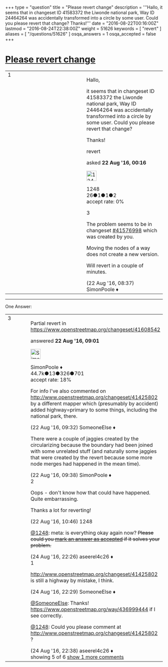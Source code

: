 +++
type = "question"
title = "Please revert change"
description = '''Hallo,  it seems that in changeset ID 41583372 the Liwonde national park, Way ID 24464264 was accidentally transformed into a circle by some user. Could you please revert that change? Thanks!'''
date = "2016-08-22T00:16:00Z"
lastmod = "2016-08-24T22:38:00Z"
weight = 51626
keywords = [ "revert" ]
aliases = [ "/questions/51626" ]
osqa_answers = 1
osqa_accepted = false
+++

<div class="headNormal">

# [Please revert change](/questions/51626/please-revert-change)

</div>

<div id="main-body">

<div id="askform">

<table id="question-table" style="width:100%;">
<colgroup>
<col style="width: 50%" />
<col style="width: 50%" />
</colgroup>
<tbody>
<tr>
<td style="width: 30px; vertical-align: top"><div class="vote-buttons">
<span id="post-51626-upvote" class="ajax-command post-vote up" rel="nofollow" title="I like this post (click again to cancel)"> </span>
<div id="post-51626-score" class="post-score" title="current number of votes">
1
</div>
<span id="post-51626-downvote" class="ajax-command post-vote down" rel="nofollow" title="I dont like this post (click again to cancel)"> </span> <span id="favorite-mark" class="ajax-command favorite-mark" rel="nofollow" title="mark/unmark this question as favorite (click again to cancel)"> </span>
<div id="favorite-count" class="favorite-count">
&#10;</div>
</div></td>
<td><div id="item-right">
<div class="question-body">
<p>Hallo,</p>
<p>it seems that in changeset ID 41583372 the Liwonde national park, Way ID 24464264 was accidentally transformed into a circle by some user. Could you please revert that change?</p>
<p>Thanks!</p>
</div>
<div id="question-tags" class="tags-container tags">
<span class="post-tag tag-link-revert" rel="tag" title="see questions tagged &#39;revert&#39;">revert</span>
</div>
<div id="question-controls" class="post-controls">
&#10;</div>
<div class="post-update-info-container">
<div class="post-update-info post-update-info-user">
<p>asked <strong>22 Aug '16, 00:16</strong></p>
<img src="https://secure.gravatar.com/avatar/c52ed58909323f901591c4b86fbd2aa2?s=32&amp;d=identicon&amp;r=g" class="gravatar" width="32" height="32" alt="1248&#39;s gravatar image" />
<p><span>1248</span><br />
<span class="score" title="26 reputation points">26</span><span title="1 badges"><span class="badge1">●</span><span class="badgecount">1</span></span><span title="1 badges"><span class="silver">●</span><span class="badgecount">1</span></span><span title="2 badges"><span class="bronze">●</span><span class="badgecount">2</span></span><br />
<span class="accept_rate" title="Rate of the user&#39;s accepted answers">accept rate:</span> <span title="1248 has no accepted answers">0%</span></p>
</div>
</div>
<div id="comments-container-51626" class="comments-container">
<span id="51629"></span>
<div id="comment-51629" class="comment">
<div id="post-51629-score" class="comment-score">
3
</div>
<div class="comment-text">
<p>The problem seems to be in changeset <a href="https://www.openstreetmap.org/changeset/41576998">#41576998</a> which was created by you.</p>
<p>Moving the nodes of a way does not create a new version.</p>
<p>Will revert in a couple of minutes.</p>
</div>
<div id="comment-51629-info" class="comment-info">
<span class="comment-age">(22 Aug '16, 08:37)</span> <span class="comment-user userinfo">SimonPoole ♦</span>
</div>
</div>
</div>
<div id="comment-tools-51626" class="comment-tools">
&#10;</div>
<div class="clear">
&#10;</div>
<div id="comment-51626-form-container" class="comment-form-container">
&#10;</div>
<div class="clear">
&#10;</div>
</div></td>
</tr>
</tbody>
</table>

------------------------------------------------------------------------

<div class="tabBar">

<span id="sort-top"></span>

<div class="headQuestions">

One Answer:

</div>

</div>

<span id="51630"></span>

<div id="answer-container-51630" class="answer">

<table style="width:100%;">
<colgroup>
<col style="width: 50%" />
<col style="width: 50%" />
</colgroup>
<tbody>
<tr>
<td style="width: 30px; vertical-align: top"><div class="vote-buttons">
<span id="post-51630-upvote" class="ajax-command post-vote up" rel="nofollow" title="I like this post (click again to cancel)"> </span>
<div id="post-51630-score" class="post-score" title="current number of votes">
3
</div>
<span id="post-51630-downvote" class="ajax-command post-vote down" rel="nofollow" title="I dont like this post (click again to cancel)"> </span>
</div></td>
<td><div class="item-right">
<div class="answer-body">
<p>Partial revert in <a href="https://www.openstreetmap.org/changeset/41608542">https://www.openstreetmap.org/changeset/41608542</a></p>
</div>
<div class="answer-controls post-controls">
&#10;</div>
<div class="post-update-info-container">
<div class="post-update-info post-update-info-user">
<p>answered <strong>22 Aug '16, 09:01</strong></p>
<img src="https://secure.gravatar.com/avatar/ad2513d6f8e3d709d576ace900c12fa5?s=32&amp;d=identicon&amp;r=g" class="gravatar" width="32" height="32" alt="SimonPoole&#39;s gravatar image" />
<p><span>SimonPoole ♦</span><br />
<span class="score" title="44667 reputation points"><span>44.7k</span></span><span title="13 badges"><span class="badge1">●</span><span class="badgecount">13</span></span><span title="326 badges"><span class="silver">●</span><span class="badgecount">326</span></span><span title="701 badges"><span class="bronze">●</span><span class="badgecount">701</span></span><br />
<span class="accept_rate" title="Rate of the user&#39;s accepted answers">accept rate:</span> <span title="SimonPoole has 209 accepted answers">18%</span></p>
</div>
</div>
<div id="comments-container-51630" class="comments-container">
<span id="51631"></span>
<div id="comment-51631" class="comment">
<div id="post-51631-score" class="comment-score">
&#10;</div>
<div class="comment-text">
<p>For info I've also commented on <a href="http://www.openstreetmap.org/changeset/41425802">http://www.openstreetmap.org/changeset/41425802</a> by a different mapper which (presumably by accident) added highway=primary to some things, including the national park, there.</p>
</div>
<div id="comment-51631-info" class="comment-info">
<span class="comment-age">(22 Aug '16, 09:32)</span> <span class="comment-user userinfo">SomeoneElse ♦</span>
</div>
</div>
<span id="51632"></span>
<div id="comment-51632" class="comment">
<div id="post-51632-score" class="comment-score">
&#10;</div>
<div class="comment-text">
<p>There were a couple of jaggies created by the circularizing because the boundary had been joined with some unrelated stuff (and naturally some jaggies that were created by the revert because some more node merges had happened in the mean time).</p>
</div>
<div id="comment-51632-info" class="comment-info">
<span class="comment-age">(22 Aug '16, 09:38)</span> <span class="comment-user userinfo">SimonPoole ♦</span>
</div>
</div>
<span id="51633"></span>
<div id="comment-51633" class="comment">
<div id="post-51633-score" class="comment-score">
2
</div>
<div class="comment-text">
<p>Oops - don't know how that could have happened. Quite embarrassing.</p>
<p>Thanks a lot for reverting!</p>
</div>
<div id="comment-51633-info" class="comment-info">
<span class="comment-age">(22 Aug '16, 10:46)</span> <span class="comment-user userinfo">1248</span>
</div>
</div>
<span id="51708"></span>
<div id="comment-51708" class="comment">
<div id="post-51708-score" class="comment-score">
&#10;</div>
<div class="comment-text">
<p><a href="http://help.openstreetmap.org/users/12691/1248"></a><a href="http://help.openstreetmap.org/users/12691/1248">@1248</a>: meta: is everything okay again now? <del>Please could you <a href="/questions/34318/how-to-mark-an-answer-as-accepted-and-mark-my-question-as-answered">mark an answer as accepted</a> if it solves your problem.</del></p>
</div>
<div id="comment-51708-info" class="comment-info">
<span class="comment-age">(24 Aug '16, 22:26)</span> <span class="comment-user userinfo">aseerel4c26 ♦</span>
</div>
</div>
<span id="51709"></span>
<div id="comment-51709" class="comment">
<div id="post-51709-score" class="comment-score">
1
</div>
<div class="comment-text">
<p><a href="http://www.openstreetmap.org/changeset/41425802">http://www.openstreetmap.org/changeset/41425802</a> is still a highway by mistake, I think.</p>
</div>
<div id="comment-51709-info" class="comment-info">
<span class="comment-age">(24 Aug '16, 22:29)</span> <span class="comment-user userinfo">SomeoneElse ♦</span>
</div>
</div>
<span id="51710"></span>
<div id="comment-51710" class="comment not_top_scorer">
<div id="post-51710-score" class="comment-score">
&#10;</div>
<div class="comment-text">
<p><a href="http://help.openstreetmap.org/users/387/someoneelse">@SomeoneElse</a>: Thanks! <a href="https://www.openstreetmap.org/way/436999444">https://www.openstreetmap.org/way/436999444</a> if I see correctly.</p>
<p><a href="http://help.openstreetmap.org/users/12691/1248">@1248</a>: Could you please comment at <a href="http://www.openstreetmap.org/changeset/41425802">http://www.openstreetmap.org/changeset/41425802</a> ?</p>
</div>
<div id="comment-51710-info" class="comment-info">
<span class="comment-age">(24 Aug '16, 22:38)</span> <span class="comment-user userinfo">aseerel4c26 ♦</span>
</div>
</div>
</div>
<div id="comment-tools-51630" class="comment-tools">
<span class="comments-showing"> showing 5 of 6 </span> <a href="#" class="show-all-comments-link">show 1 more comments</a>
</div>
<div class="clear">
&#10;</div>
<div id="comment-51630-form-container" class="comment-form-container">
&#10;</div>
<div class="clear">
&#10;</div>
</div></td>
</tr>
</tbody>
</table>

</div>

<div class="paginator-container-left">

</div>

</div>

</div>

